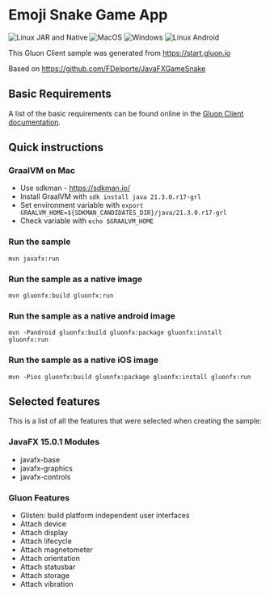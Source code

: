 # Emoji Snake Game App

![Linux JAR and Native](https://github.com/FDelporte/JavaFXGameSnakeApp/workflows/Linux%20JAR%20and%20Native/badge.svg)
![MacOS](https://github.com/FDelporte/JavaFXGameSnakeApp/workflows/MacOS/badge.svg)
![Windows](https://github.com/FDelporte/JavaFXGameSnakeApp/workflows/Windows/badge.svg)
![Linux Android](https://github.com/FDelporte/JavaFXGameSnakeApp/workflows/Linux%20Android/badge.svg)

This Gluon Client sample was generated from https://start.gluon.io

Based on https://github.com/FDelporte/JavaFXGameSnake

## Basic Requirements

A list of the basic requirements can be found online in
the [Gluon Client documentation](https://docs.gluonhq.com/client/#_requirements).

## Quick instructions

### GraalVM on Mac

* Use sdkman - https://sdkman.io/
* Install GraalVM with `sdk install java 21.3.0.r17-grl`
* Set environment variable with `export GRAALVM_HOME=${SDKMAN_CANDIDATES_DIR}/java/21.3.0.r17-grl`
* Check variable with `echo $GRAALVM_HOME`

### Run the sample

    mvn javafx:run

### Run the sample as a native image

    mvn gluonfx:build gluonfx:run

### Run the sample as a native android image

    mvn -Pandroid gluonfx:build gluonfx:package gluonfx:install gluonfx:run

### Run the sample as a native iOS image

    mvn -Pios gluonfx:build gluonfx:package gluonfx:install gluonfx:run

## Selected features

This is a list of all the features that were selected when creating the sample:

### JavaFX 15.0.1 Modules

- javafx-base
- javafx-graphics
- javafx-controls

### Gluon Features

- Glisten: build platform independent user interfaces
- Attach device
- Attach display
- Attach lifecycle
- Attach magnetometer
- Attach orientation
- Attach statusbar
- Attach storage
- Attach vibration
